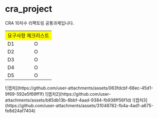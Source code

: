 # cra_project
CRA 10차수 리팩토링 공통과제입니다.
<table>
  <tr>
    <td colspan="2" style="background-color: yellow">요구사항 체크리스트</td>
  </tr>
  <tr>
    <td> D1 </td>
    <td> O</td>
  </tr>
  <tr>
    <td> D2 </td>
    <td>O</td>
  </tr>
  <tr>
    <td> D3 </td>
    <td>O</td>
  </tr>
  <tr>
    <td> D4 </td>
    <td>O</td>
  </tr>
  <tr>
    <td> D5 </td>
    <td>O</td>
  </tr>
</table>
![캡처](https://github.com/user-attachments/assets/063fdcbf-68ec-45d1-9f69-592e5f69ff1f)
![캡처2](https://github.com/user-attachments/assets/b85db13b-8bbf-4aad-9384-fb938ff56f1d)
![캡처3](https://github.com/user-attachments/assets/31048782-fb4a-4ad1-a675-fe8d24af7404)
